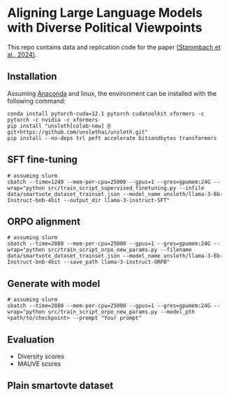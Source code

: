 # Aligning Large Language Models with Diverse Political Viewpoints

This repo contains data and replication code for the paper [(Stammbach et al., 2024)](https://arxiv.org/abs/2406.14155).

## Installation

Assuming [Anaconda](https://docs.anaconda.com/anaconda/install/) and linux, the environment can be installed with the following command:

```shell
conda install pytorch-cuda=12.1 pytorch cudatoolkit xformers -c pytorch -c nvidia -c xformers
pip install "unsloth[colab-new] @ git+https://github.com/unslothai/unsloth.git"
pip install --no-deps trl peft accelerate bitsandbytes transformers
```

## SFT fine-tuning
```shell
# assuming slurm
sbatch --time=1240 --mem-per-cpu=25000 --gpus=1 --gres=gpumem:24G --wrap="python src/train_script_supervised_finetuning.py --infile data/smartvote_dataset_trainset.json --model_name unsloth/llama-3-8b-Instruct-bnb-4bit --output_dir llama-3-instruct-SFT"
```

## ORPO alignment
```shell
# assuming slurm
sbatch --time=2880 --mem-per-cpu=25000 --gpus=1 --gres=gpumem:24G --wrap="python src/train_script_orpo_new_params.py --filename data/smartvote_dataset_trainset.json --model_name unsloth/llama-3-8b-Instruct-bnb-4bit --save_path llama-3-instruct-ORPO"
```

## Generate with model
```shell
# assuming slurm
sbatch --time=2880 --mem-per-cpu=25000 --gpus=1 --gres=gpumem:24G --wrap="python src/train_script_orpo_new_params.py --model_pth <path/to/checkpoint> --prompt "Your prompt" 

```

## Evaluation
- Diversity scores
- MAUVE scores

## Plain smartovte dataset


